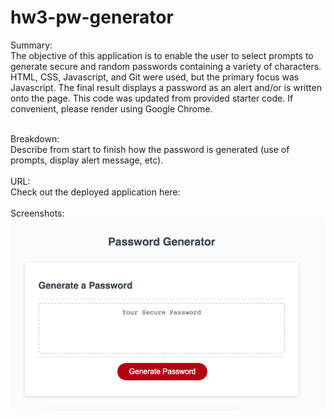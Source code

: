 # hw3-pw-generator

Summary:
<br>
The objective of this application is to enable the user to select prompts to generate secure and random passwords containing a variety of characters. HTML, CSS, Javascript, and Git were used, but the primary focus was Javascript. The final result displays a password as an alert and/or is written onto the page. This code was updated from provided starter code. If convenient, please render using Google Chrome.  

<br>
Breakdown:
<br>
Describe from start to finish how the password is generated (use of prompts, display alert message, etc). <br>

<br>
URL:
<br>
Check out the deployed application here: <link src = "https://tedheikkila.github.io/hw3-pw-generator/" target="_blank"/>
<br><br>
Screenshots:
<img src ="./images/hw3-first.png">

